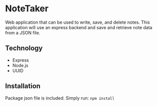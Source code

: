 # NoteTaker

Web application that can be used to write, save, and delete notes. This application will use an express backend and save and retrieve note data from a JSON file.

## Technology

* Express
* Node.js
* UUID

## Installation

Package json file is included. Simply run:
```npm install```

